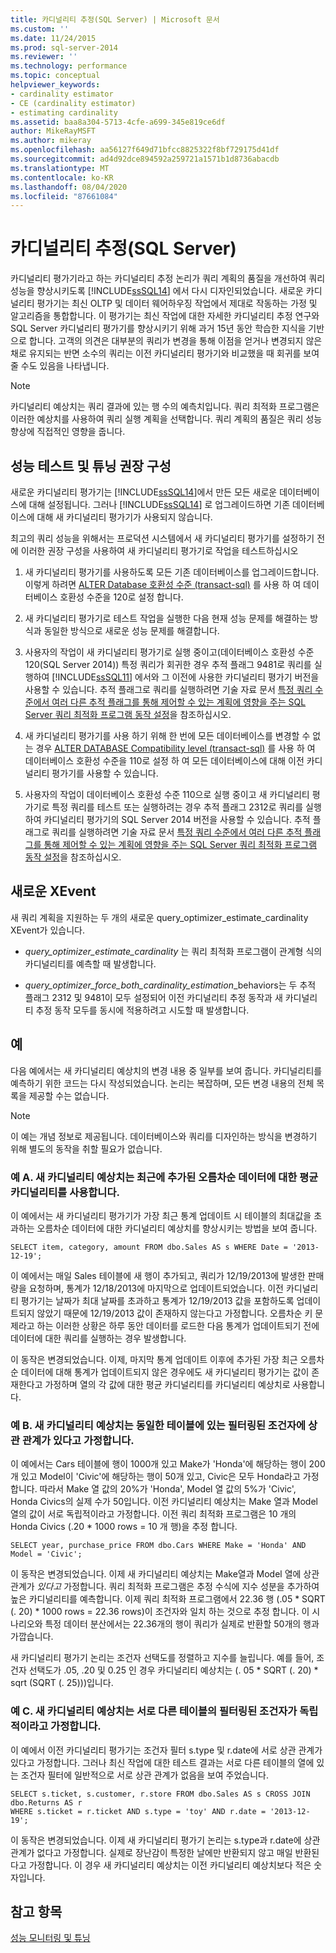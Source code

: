 ```yaml
---
title: 카디널리티 추정(SQL Server) | Microsoft 문서
ms.custom: ''
ms.date: 11/24/2015
ms.prod: sql-server-2014
ms.reviewer: ''
ms.technology: performance
ms.topic: conceptual
helpviewer_keywords:
- cardinality estimator
- CE (cardinality estimator)
- estimating cardinality
ms.assetid: baa8a304-5713-4cfe-a699-345e819ce6df
author: MikeRayMSFT
ms.author: mikeray
ms.openlocfilehash: aa56127f649d71bfcc8825322f8bf729175d41df
ms.sourcegitcommit: ad4d92dce894592a259721a1571b1d8736abacdb
ms.translationtype: MT
ms.contentlocale: ko-KR
ms.lasthandoff: 08/04/2020
ms.locfileid: "87661084"
---
```

# <a name="cardinality-estimation-sql-server"></a>카디널리티 추정(SQL Server)
  카디널리티 평가기라고 하는 카디널리티 추정 논리가 쿼리 계획의 품질을 개선하여 쿼리 성능을 향상시키도록 [!INCLUDE[ssSQL14](../../includes/sssql14-md.md)] 에서 다시 디자인되었습니다. 새로운 카디널리티 평가기는 최신 OLTP 및 데이터 웨어하우징 작업에서 제대로 작동하는 가정 및 알고리즘을 통합합니다. 이 평가기는 최신 작업에 대한 자세한 카디널리티 추정 연구와 SQL Server 카디널리티 평가기를 향상시키기 위해 과거 15년 동안 학습한 지식을 기반으로 합니다. 고객의 의견은 대부분의 쿼리가 변경을 통해 이점을 얻거나 변경되지 않은 채로 유지되는 반면 소수의 쿼리는 이전 카디널리티 평가기와 비교했을 때 회귀를 보여줄 수도 있음을 나타냅니다.  
  
> [!NOTE]  
>  카디널리티 예상치는 쿼리 결과에 있는 행 수의 예측치입니다. 쿼리 최적화 프로그램은 이러한 예상치를 사용하여 쿼리 실행 계획을 선택합니다. 쿼리 계획의 품질은 쿼리 성능 향상에 직접적인 영향을 줍니다.  
  
## <a name="performance-testing-and-tuning-recommendations"></a>성능 테스트 및 튜닝 권장 구성  
 새로운 카디널리티 평가기는 [!INCLUDE[ssSQL14](../../includes/sssql14-md.md)]에서 만든 모든 새로운 데이터베이스에 대해 설정됩니다. 그러나 [!INCLUDE[ssSQL14](../../includes/sssql14-md.md)] 로 업그레이드하면 기존 데이터베이스에 대해 새 카디널리티 평가기가 사용되지 않습니다.  
  
 최고의 쿼리 성능을 위해서는 프로덕션 시스템에서 새 카디널리티 평가기를 설정하기 전에 이러한 권장 구성을 사용하여 새 카디널리티 평가기로 작업을 테스트하십시오  
  
1.  새 카디널리티 평가기를 사용하도록 모든 기존 데이터베이스를 업그레이드합니다. 이렇게 하려면 [ALTER Database 호환성 수준 &#40;transact-sql&#41;](/sql/t-sql/statements/alter-database-transact-sql-compatibility-level) 를 사용 하 여 데이터베이스 호환성 수준을 120로 설정 합니다.  
  
2.  새 카디널리티 평가기로 테스트 작업을 실행한 다음 현재 성능 문제를 해결하는 방식과 동일한 방식으로 새로운 성능 문제를 해결합니다.  
  
3.  사용자의 작업이 새 카디널리티 평가기로 실행 중이고(데이터베이스 호환성 수준 120(SQL Server 2014)) 특정 쿼리가 회귀한 경우 추적 플래그 9481로 쿼리를 실행하여 [!INCLUDE[ssSQL11](../../includes/sssql11-md.md)] 에서와 그 이전에 사용한 카디널리티 평가기 버전을 사용할 수 있습니다. 추적 플래그로 쿼리를 실행하려면 기술 자료 문서 [특정 쿼리 수준에서 여러 다른 추적 플래그를 통해 제어할 수 있는 계획에 영향을 주는 SQL Server 쿼리 최적화 프로그램 동작 설정](https://support.microsoft.com/kb/2801413)을 참조하십시오.  
  
4.  새 카디널리티 평가기를 사용 하기 위해 한 번에 모든 데이터베이스를 변경할 수 없는 경우 [ALTER DATABASE Compatibility level &#40;transact-sql&#41;](/sql/t-sql/statements/alter-database-transact-sql-compatibility-level) 를 사용 하 여 데이터베이스 호환성 수준을 110로 설정 하 여 모든 데이터베이스에 대해 이전 카디널리티 평가기를 사용할 수 있습니다.  
  
5.  사용자의 작업이 데이터베이스 호환성 수준 110으로 실행 중이고 새 카디널리티 평가기로 특정 쿼리를 테스트 또는 실행하려는 경우 추적 플래그 2312로 쿼리를 실행하여 카디널리티 평가기의 SQL Server 2014 버전을 사용할 수 있습니다.  추적 플래그로 쿼리를 실행하려면 기술 자료 문서 [특정 쿼리 수준에서 여러 다른 추적 플래그를 통해 제어할 수 있는 계획에 영향을 주는 SQL Server 쿼리 최적화 프로그램 동작 설정](https://support.microsoft.com/kb/2801413)을 참조하십시오.  
  
## <a name="new-xevents"></a>새로운 XEvent  
 새 쿼리 계획을 지원하는 두 개의 새로운 query_optimizer_estimate_cardinality XEvent가 있습니다.  
  
-   *query_optimizer_estimate_cardinality* 는 쿼리 최적화 프로그램이 관계형 식의 카디널리티를 예측할 때 발생합니다.  
  
-   *query_optimizer_force_both_cardinality_estimation*_behaviors는 두 추적 플래그 2312 및 9481이 모두 설정되어 이전 카디널리티 추정 동작과 새 카디널리티 추정 동작 모두를 동시에 적용하려고 시도할 때 발생합니다.  
  
## <a name="examples"></a>예  
 다음 예에서는 새 카디널리티 예상치의 변경 내용 중 일부를 보여 줍니다. 카디널리티를 예측하기 위한 코드는 다시 작성되었습니다. 논리는 복잡하며, 모든 변경 내용의 전체 목록을 제공할 수는 없습니다.  
  
> [!NOTE]  
>  이 예는 개념 정보로 제공됩니다. 데이터베이스와 쿼리를 디자인하는 방식을 변경하기 위해 별도의 동작을 취할 필요가 없습니다.  
  
### <a name="example-a-new-cardinality-estimates-use-an-average-cardinality-for-recently-added-ascending-data"></a>예 A. 새 카디널리티 예상치는 최근에 추가된 오름차순 데이터에 대한 평균 카디널리티를 사용합니다.  
 이 예에서는 새 카디널리티 평가기가 가장 최근 통계 업데이트 시 테이블의 최대값을 초과하는 오름차순 데이터에 대한 카디널리티 예상치를 향상시키는 방법을 보여 줍니다.  
  
```  
SELECT item, category, amount FROM dbo.Sales AS s WHERE Date = '2013-12-19';  
```  
  
 이 예에서는 매일 Sales 테이블에 새 행이 추가되고, 쿼리가 12/19/2013에 발생한 판매량을 요청하며, 통계가 12/18/2013에 마지막으로 업데이트되었습니다. 이전 카디널리티 평가기는 날짜가 최대 날짜를 초과하고 통계가 12/19/2013 값을 포함하도록 업데이트되지 않았기 때문에 12/19/2013 값이 존재하지 않는다고 가정합니다. 오름차순 키 문제라고 하는 이러한 상황은 하루 동안 데이터를 로드한 다음 통계가 업데이트되기 전에 데이터에 대한 쿼리를 실행하는 경우 발생합니다.  
  
 이 동작은 변경되었습니다. 이제, 마지막 통계 업데이트 이후에 추가된 가장 최근 오름차순 데이터에 대해 통계가 업데이트되지 않은 경우에도 새 카디널리티 평가기는 값이 존재한다고 가정하며 열의 각 값에 대한 평균 카디널리티를 카디널리티 예상치로 사용합니다.  
  
### <a name="example-b-new-cardinality-estimates-assume-filtered-predicates-on-the-same-table-have-some-correlation"></a>예 B. 새 카디널리티 예상치는 동일한 테이블에 있는 필터링된 조건자에 상관 관계가 있다고 가정합니다.  
 이 예에서는 Cars 테이블에 행이 1000개 있고 Make가 'Honda'에 해당하는 행이 200개 있고 Model이 'Civic'에 해당하는 행이 50개 있고, Civic은 모두 Honda라고 가정합니다. 따라서 Make 열 값의 20%가 'Honda', Model 열 값의 5%가 'Civic', Honda Civics의 실제 수가 50입니다. 이전 카디널리티 예상치는 Make 열과 Model 열의 값이 서로 독립적이라고 가정합니다. 이전 쿼리 최적화 프로그램은 10 개의 Honda Civics (.20 \* 1000 rows = 10 개 행)을 추정 합니다.  
  
```  
SELECT year, purchase_price FROM dbo.Cars WHERE Make = 'Honda' AND Model = 'Civic';  
```  
  
 이 동작은 변경되었습니다. 이제 새 카디널리티 예상치는 Make열과 Model 열에 상관 관계가 *있다고* 가정합니다. 쿼리 최적화 프로그램은 추정 수식에 지수 성분을 추가하여 높은 카디널리티를 예측합니다. 이제 쿼리 최적화 프로그램에서 22.36 행 (.05 * SQRT (. 20) \* 1000 rows = 22.36 rows)이 조건자와 일치 하는 것으로 추정 합니다. 이 시나리오와 특정 데이터 분산에서는 22.36개의 행이 쿼리가 실제로 반환할 50개의 행과 가깝습니다.  
  
 새 카디널리티 평가기 논리는 조건자 선택도를 정렬하고 지수를 늘립니다. 예를 들어, 조건자 선택도가 .05, .20 및 0.25 인 경우 카디널리티 예상치는 (. 05 * SQRT (. 20) \* sqrt (SQRT (. 25)))입니다.  
  
### <a name="example-c-new-cardinality-estimates-assume-filtered-predicates-on-different-tables-are-independent"></a>예 C. 새 카디널리티 예상치는 서로 다른 테이블의 필터링된 조건자가 독립적이라고 가정합니다.  
 이 예에서 이전 카디널리티 평가기는 조건자 필터 s.type 및 r.date에 서로 상관 관계가 있다고 가정합니다. 그러나 최신 작업에 대한 테스트 결과는 서로 다른 테이블의 열에 있는 조건자 필터에 일반적으로 서로 상관 관계가 없음을 보여 주었습니다.  
  
```  
SELECT s.ticket, s.customer, r.store FROM dbo.Sales AS s CROSS JOIN dbo.Returns AS r  
WHERE s.ticket = r.ticket AND s.type = 'toy' AND r.date = '2013-12-19';  
```  
  
 이 동작은 변경되었습니다. 이제 새 카디널리티 평가기 논리는 s.type과 r.date에 상관 관계가 없다고 가정합니다. 실제로 장난감이 특정한 날에만 반환되지 않고 매일 반환된다고 가정합니다. 이 경우 새 카디널리티 예상치는 이전 카디널리티 예상치보다 적은 숫자입니다.  
  
## <a name="see-also"></a>참고 항목  
 [성능 모니터링 및 튜닝](monitor-and-tune-for-performance.md)  
  
  
